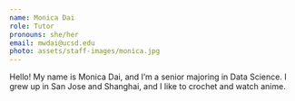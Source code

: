 ```yaml
---
name: Monica Dai
role: Tutor
pronouns: she/her
email: mwdai@ucsd.edu
photo: assets/staff-images/monica.jpg
---
```

Hello! My name is Monica Dai, and I’m a senior majoring in Data Science. I grew up in San Jose and Shanghai, and I like to crochet and watch anime. 
